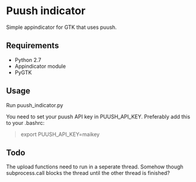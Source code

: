 # Puush indicator

Simple appindicator for GTK that uses puush.

## Requirements

* Python 2.7
* Appindicator module
* PyGTK

## Usage

Run puush_indicator.py


You need to set your puush API key in PUUSH_API_KEY.
Preferably add this to your .bashrc:
> export PUUSH_API_KEY=maikey

## Todo

The upload functions need to run in a seperate thread.
Somehow though subprocess.call blocks the thread until the other thread is finished?
